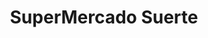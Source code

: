 ---
title: "SuperMercado Suerte"
url: /ciudad-autonoma-de-buenos-aires/supermercado-suerte/
shop: supermercado
---
